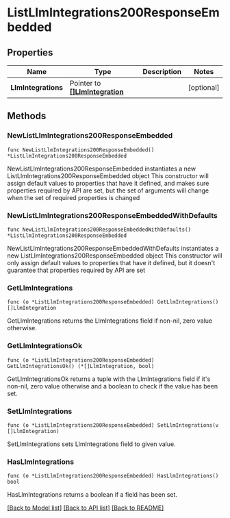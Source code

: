 # ListLlmIntegrations200ResponseEmbedded

## Properties

Name | Type | Description | Notes
------------ | ------------- | ------------- | -------------
**LlmIntegrations** | Pointer to [**[]LlmIntegration**](LlmIntegration.md) |  | [optional] 

## Methods

### NewListLlmIntegrations200ResponseEmbedded

`func NewListLlmIntegrations200ResponseEmbedded() *ListLlmIntegrations200ResponseEmbedded`

NewListLlmIntegrations200ResponseEmbedded instantiates a new ListLlmIntegrations200ResponseEmbedded object
This constructor will assign default values to properties that have it defined,
and makes sure properties required by API are set, but the set of arguments
will change when the set of required properties is changed

### NewListLlmIntegrations200ResponseEmbeddedWithDefaults

`func NewListLlmIntegrations200ResponseEmbeddedWithDefaults() *ListLlmIntegrations200ResponseEmbedded`

NewListLlmIntegrations200ResponseEmbeddedWithDefaults instantiates a new ListLlmIntegrations200ResponseEmbedded object
This constructor will only assign default values to properties that have it defined,
but it doesn't guarantee that properties required by API are set

### GetLlmIntegrations

`func (o *ListLlmIntegrations200ResponseEmbedded) GetLlmIntegrations() []LlmIntegration`

GetLlmIntegrations returns the LlmIntegrations field if non-nil, zero value otherwise.

### GetLlmIntegrationsOk

`func (o *ListLlmIntegrations200ResponseEmbedded) GetLlmIntegrationsOk() (*[]LlmIntegration, bool)`

GetLlmIntegrationsOk returns a tuple with the LlmIntegrations field if it's non-nil, zero value otherwise
and a boolean to check if the value has been set.

### SetLlmIntegrations

`func (o *ListLlmIntegrations200ResponseEmbedded) SetLlmIntegrations(v []LlmIntegration)`

SetLlmIntegrations sets LlmIntegrations field to given value.

### HasLlmIntegrations

`func (o *ListLlmIntegrations200ResponseEmbedded) HasLlmIntegrations() bool`

HasLlmIntegrations returns a boolean if a field has been set.


[[Back to Model list]](../README.md#documentation-for-models) [[Back to API list]](../README.md#documentation-for-api-endpoints) [[Back to README]](../README.md)


